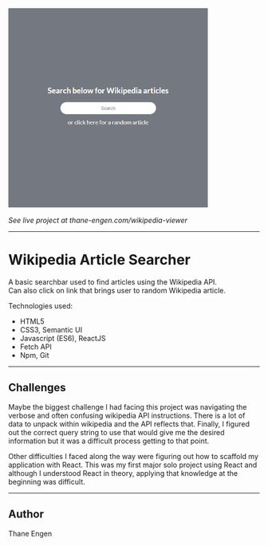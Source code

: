<img src="./wikipedia-viewer.png" height="400" width="400" />

<i>See live project at thane-engen.com/wikipedia-viewer</i>

***

# Wikipedia Article Searcher

A basic searchbar used to find articles using the Wikipedia API.<br /> 
Can also click on link that brings user to random Wikipedia article.

Technologies used:

* HTML5
* CSS3, Semantic UI
* Javascript (ES6), ReactJS
* Fetch API
* Npm, Git

***

## Challenges

Maybe the biggest challenge I had facing this project was navigating the
        verbose and often confusing wikipedia API instructions. There is a lot
        of data to unpack within wikipedia and the API reflects that. Finally, I
        figured out the correct query string to use that would give me the desired information
        but it was a difficult process getting to that point.

Other difficulties I faced along the way were figuring out how to scaffold my application
        with React. This was my first major solo project using React and although I understood React
        in theory, applying that knowledge at the beginning was difficult.

***

## Author

Thane Engen
